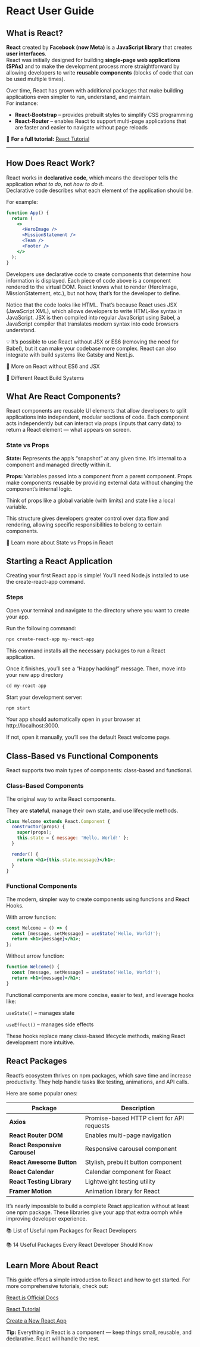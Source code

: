 # React User Guide

## What is React?

**React** created by **Facebook (now Meta)**  is a **JavaScript library** that creates **user interfaces**.  
React was initially designed for building **single-page web applications (SPAs)** and to make the development process more straightforward by allowing developers to write **reusable components** (blocks of code that can be used multiple times).

Over time, React has grown with additional packages that make building applications even simpler to run, understand, and maintain.  
For instance:

- **React-Bootstrap** – provides prebuilt styles to simplify CSS programming  
- **React-Router** – enables React to support multi-page applications that are faster and easier to navigate without page reloads  

🔗 **For a full tutorial:** [React Tutorial](https://react.dev/learn)

---

## How Does React Work?

React works in **declarative code**, which means the developer tells the application *what to do*, not *how to do it*.  
Declarative code describes what each element of the application should be.

For example:

```jsx
function App() {
  return (
    <>
      <HeroImage />
      <MissionStatement />
      <Team />
      <Footer />
    </>
  );
}
```
Developers use declarative code to create components that determine how information is displayed.
Each piece of code above is a component rendered to the virtual DOM. React knows what to render (HeroImage, MissionStatement, etc.), but not how, that’s for the developer to define.

Notice that the code looks like HTML. That’s because React uses JSX (JavaScript XML), which allows developers to write HTML-like syntax in JavaScript. JSX is then compiled into regular JavaScript using Babel, a JavaScript compiler that translates modern syntax into code browsers understand.

💡 It’s possible to use React without JSX or ES6 (removing the need for Babel), but it can make your codebase more complex.
React can also integrate with build systems like Gatsby and Next.js.

📘 More on React without ES6 and JSX

📘 Different React Build Systems

## What Are React Components?

React components are reusable UI elements that allow developers to split applications into independent, modular sections of code.
Each component acts independently but can interact via props (inputs that carry data) to return a React element — what appears on screen.

### State vs Props

**State:** Represents the app’s “snapshot” at any given time. It’s internal to a component and managed directly within it.

**Props:** Variables passed into a component from a parent component. Props make components reusable by providing external data without changing the component’s internal logic.

Think of props like a global variable (with limits) and state like a local variable.

This structure gives developers greater control over data flow and rendering, allowing specific responsibilities to belong to certain components.

📖 Learn more about State vs Props in React

## Starting a React Application

Creating your first React app is simple! You’ll need Node.js installed to use the create-react-app command.

### Steps

Open your terminal and navigate to the directory where you want to create your app.

Run the following command:

```jsx
npx create-react-app my-react-app
```
This command installs all the necessary packages to run a React application.

Once it finishes, you’ll see a “Happy hacking!” message.
Then, move into your new app directory

```jsx
cd my-react-app
```
Start your development server:
```jsx
npm start
```
Your app should automatically open in your browser at http://localhost:3000.

If not, open it manually, you’ll see the default React welcome page.

## Class-Based vs Functional Components

React supports two main types of components: class-based and functional.

### Class-Based Components

The original way to write React components.

They are **stateful**, manage their own state, and use lifecycle methods.

```jsx
class Welcome extends React.Component {
  constructor(props) {
    super(props);
    this.state = { message: 'Hello, World!' };
  }

  render() {
    return <h1>{this.state.message}</h1>;
  }
}
```

### Functional Components

The modern, simpler way to create components using functions and React Hooks.

With arrow function:

```jsx
const Welcome = () => {
  const [message, setMessage] = useState('Hello, World!');
  return <h1>{message}</h1>;
};
```
Without arrow function:

```jsx
function Welcome() {
  const [message, setMessage] = useState('Hello, World!');
  return <h1>{message}</h1>;
}
```

Functional components are more concise, easier to test, and leverage hooks like:

```useState()``` – manages state

```useEffect()``` – manages side effects

These hooks replace many class-based lifecycle methods, making React development more intuitive.

## React Packages

React’s ecosystem thrives on npm packages, which save time and increase productivity.
They help handle tasks like testing, animations, and API calls.

Here are some popular ones:

| Package                       | Description                                |
| ----------------------------- | ------------------------------------------ |
| **Axios**                     | Promise-based HTTP client for API requests |
| **React Router DOM**          | Enables multi-page navigation              |
| **React Responsive Carousel** | Responsive carousel component              |
| **React Awesome Button**      | Stylish, prebuilt button component         |
| **React Calendar**            | Calendar component for React               |
| **React Testing Library**     | Lightweight testing utility                |
| **Framer Motion**             | Animation library for React                |

It’s nearly impossible to build a complete React application without at least one npm package.
These libraries give your app that extra oomph while improving developer experience.

📚 List of Useful npm Packages for React Developers

📚 14 Useful Packages Every React Developer Should Know

## Learn More About React

This guide offers a simple introduction to React and how to get started.
For more comprehensive tutorials, check out:

[React.js Official Docs](https://react.dev/)

[React Tutorial](https://react.dev/learn)

[Create a New React App](https://react.dev/learn/start-a-new-react-project)

**Tip:** Everything in React is a component — keep things small, reusable, and declarative.
React will handle the rest.
